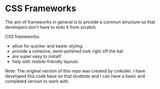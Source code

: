 # CSS Frameworks

The aim of frameworks in general is to provide a common structure so that developers don’t have to redo it from scratch.

CSS frameworks:
- allow for quicker and easier styling
- provide a cohesive, semi-polished look right off the bat
- are super easy to install!
- help with mobile-friendly layouts

Note: The original version of this repo was created by cmkoller. I have developed this code base so that students and I can have a basic and completed version to work with.

